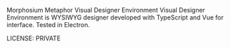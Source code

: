 Morphosium Metaphor Visual Designer Environment
Visual Designer Environment is WYSIWYG designer developed with TypeScript and Vue for interface. Tested in Electron.

LICENSE: PRIVATE
